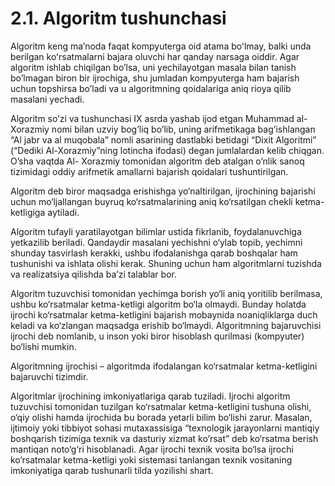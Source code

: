 # 2.1. Algoritm tushunchasi

Algoritm keng maʼnoda faqat kompyuterga oid atama boʻlmay, balki unda berilgan koʻrsatmalarni bajara oluvchi har qanday narsaga oiddir. Agar algoritm ishlab chiqilgan bo’lsa, uni yеchilayotgan masala bilan tanish bo’lmagan biron bir ijrochiga, shu jumladan kompyutеrga ham bajarish uchun topshirsa bo’ladi va u algoritmning qoidalariga aniq rioya qilib masalani yеchadi.

Algoritm so’zi va tushunchasi IX asrda yashab ijod etgan Muhammad al-Xorazmiy nomi bilan uzviy bog’liq bo’lib, uning arifmetikaga bag’ishlangan “Al jabr va al muqobala” nomli asarining dastlabki betidagi “Dixit Algoritmi” (“Dediki Al-Xorazmiy”ning lotincha ifodasi) degan jumlalardan kelib chiqgan. O’sha vaqtda Al- Xorazmiy tomonidan algoritm deb atalgan o‘nlik sanoq tizimidagi oddiy arifmetik amallarni bajarish qoidalari tushuntirilgan.

Algoritm deb biror maqsadga erishishga yo‘naltirilgan, ijrochining bajarishi uchun mo‘ljallangan buyruq ko‘rsatmalarining aniq ko‘rsatilgan chekli ketma-ketligiga aytiladi.

Algoritm tufayli yaratilayotgan bilimlar ustida fikrlanib, foydalanuvchiga yetkazilib beriladi. Qandaydir masalani yechishni o‘ylab topib, yechimni shunday tasvirlash kerakki, ushbu ifodalanishga qarab boshqalar ham tushunishi va ishlata olishi kerak. Shuning uchun ham algoritmlarni tuzishda va realizatsiya qilishda ba’zi talablar bor.

Algoritm tuzuvchisi tomonidan yechimga borish yo‘li aniq yoritilib berilmasa, ushbu ko‘rsatmalar ketma-ketligi algoritm bo‘la olmaydi. Bunday holatda ijrochi ko‘rsatmalar ketma-ketligini bajarish mobaynida noaniqliklarga duch keladi va ko‘zlangan maqsadga erishib bo‘lmaydi. Algoritmning bajaruvchisi ijrochi deb nomlanib, u inson yoki biror hisoblash qurilmasi (kompyuter) bo‘lishi mumkin.

Algoritmning ijrochisi – algoritmda ifodalangan ko‘rsatmalar ketma-ketligini bajaruvchi tizimdir.

Algoritmlar ijrochining imkoniyatlariga qarab tuziladi. Ijrochi algoritm tuzuvchisi tomonidan tuzilgan ko‘rsatmalar ketma-ketligini tushuna olishi, o‘qiy olishi hamda ijrochida bu borada yetarli bilim bo‘lishi zarur. Masalan, ijtimoiy yoki tibbiyot sohasi mutaxassisiga “texnologik jarayonlarni mantiqiy boshqarish tizimiga texnik va dasturiy xizmat ko’rsat” deb ko‘rsatma berish mantiqan noto‘g‘ri hisoblanadi. Agar ijrochi texnik vosita bo‘lsa ijrochi ko‘rsatmalar ketma-ketligi yoki sistemasi tanlangan texnik vositaning imkoniyatiga qarab tushunarli tilda yozilishi shart.
